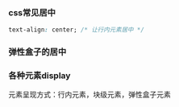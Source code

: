 ### css常见居中

```css
text-align: center; /* 让行内元素居中 */


```



### 弹性盒子的居中





### 各种元素display

元素呈现方式：行内元素，块级元素，弹性盒子元素

